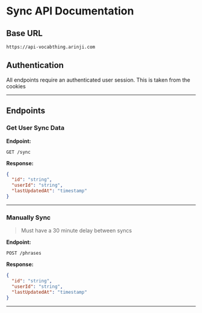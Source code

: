 # Sync API Documentation

## Base URL

```
https://api-vocabthing.arinji.com
```

## Authentication

All endpoints require an authenticated user session. This is taken from the cookies

---

## Endpoints

### Get User Sync Data

**Endpoint:**

```
GET /sync
```

**Response:**

```json
{
  "id": "string",
  "userId": "string",
  "lastUpdatedAt": "timestamp"
}
```

---

### Manually Sync

> Must have a 30 minute delay between syncs

**Endpoint:**

```
POST /phrases
```

**Response:**

```json
{
  "id": "string",
  "userId": "string",
  "lastUpdatedAt": "timestamp"
}
```

---
